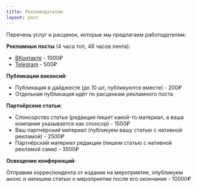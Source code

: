 ```yaml
---
title: Рекламодателям
layout: post
---
```


Перечень услуг и расценок, которые мы предлагаем работодателям:

**Рекламные посты** (4 часа топ, 48 часов лента):

- [ВКонтакте](https://vk.com/yaprogrammer) - 1000₽
- [Telegram](https://tele.gs/yaprogrammer) - 500₽
    
**Публикации вакансий**:

- Публикация в дайджесте (до 10 шт, публикуются вместе) - 200₽
- Отдельная публикация идёт по расценкам рекламного поста

**Партнёрские статьи**:

- Спонсорство статьи (редакция пишет какой-то материал, а ваша компания указывается как спонсор) - 1500₽
- Ваш партнёрский материал (публикуем вашу статью с нативной рекламой) - 2500₽
- Партнёрский материал редакции (пишем статью с нативной рекламой сами) - 3500₽

**Освещение конференций**: 

Отправим корреспондента от издания на мероприятие, опубликуем анонс и напишем статью о мероприятии после его окончания - 10000₽